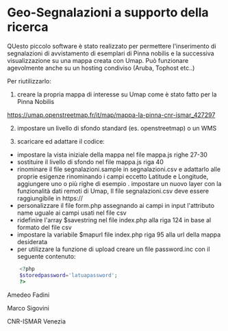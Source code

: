 # Geo-Segnalazioni a supporto della ricerca

QUesto piccolo software è stato realizzato per permettere l'inserimento di segnalazioni di avvistamento di esemplari di Pinna nobilis e la successiva visualizzazione su una mappa creata con Umap. Può funzionare agevolmente anche su un hosting condiviso (Aruba, Tophost etc..)

Per riutilizzarlo:

1) creare la propria mappa di interesse su Umap come è stato fatto per la Pinna Nobilis

https://umap.openstreetmap.fr/it/map/mappa-la-pinna-cnr-ismar_427297

2) impostare un livello di sfondo standard (es. openstreetmap) o un WMS

3) scaricare ed adattare il codice:

  -  impostare la vista iniziale della mappa nel file mappa.js righe 27-30
  -  sostituire il livello di sfondo nel file mappa.js riga 40
  -  rinominare il file segnalazioni.sample in segnalazioni.csv e adattarlo alle proprie esigenze rinominando i campi eccetto Latitude e Longitude, aggiungere uno o più righe di esempio
  .  impostare un nuovo layer con la funzionalità dati remoti di Umap, Il file segnalazioni.csv deve essere raggiungibile in https://
  -  personalizzare il file form.php assegnando ai campi in input l'attributo name uguale ai campi usati nel file csv
  -  ridefinire l'array $savestring nel file index.php alla riga 124 in base al formato del file csv
  -  impostare la variabile $mapurl file index.php riga 95 alla url della mappa desiderata
  - per utilizzare la funzione di upload creare un file password.inc con il seguente contenuto:
  
  ```php
      <?php
      $storedpassword='latuapassword';
      ?>
  ```
  
  
 Amedeo Fadini
 
 Marco Sigovini
 
 CNR-ISMAR Venezia
